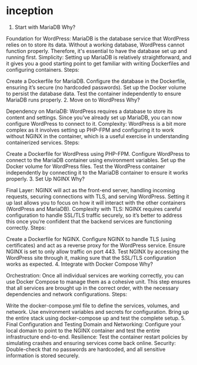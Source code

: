 # inception

1. Start with MariaDB
Why?

Foundation for WordPress: MariaDB is the database service that WordPress relies on to store its data. Without a working database, WordPress cannot function properly. Therefore, it's essential to have the database set up and running first.
Simplicity: Setting up MariaDB is relatively straightforward, and it gives you a good starting point to get familiar with writing Dockerfiles and configuring containers.
Steps:

Create a Dockerfile for MariaDB.
Configure the database in the Dockerfile, ensuring it’s secure (no hardcoded passwords).
Set up the Docker volume to persist the database data.
Test the container independently to ensure MariaDB runs properly.
2. Move on to WordPress
Why?

Dependency on MariaDB: WordPress requires a database to store its content and settings. Since you’ve already set up MariaDB, you can now configure WordPress to connect to it.
Complexity: WordPress is a bit more complex as it involves setting up PHP-FPM and configuring it to work without NGINX in the container, which is a useful exercise in understanding containerized services.
Steps:

Create a Dockerfile for WordPress using PHP-FPM.
Configure WordPress to connect to the MariaDB container using environment variables.
Set up the Docker volume for WordPress files.
Test the WordPress container independently by connecting it to the MariaDB container to ensure it works properly.
3. Set Up NGINX
Why?

Final Layer: NGINX will act as the front-end server, handling incoming requests, securing connections with TLS, and serving WordPress. Setting it up last allows you to focus on how it will interact with the other containers (WordPress and MariaDB).
Complexity with TLS: NGINX requires careful configuration to handle SSL/TLS traffic securely, so it’s better to address this once you’re confident that the backend services are functioning correctly.
Steps:

Create a Dockerfile for NGINX.
Configure NGINX to handle TLS (using certificates) and act as a reverse proxy for the WordPress service.
Ensure NGINX is set to only allow traffic on port 443.
Test NGINX by accessing the WordPress site through it, making sure that the SSL/TLS configuration works as expected.
4. Integrate with Docker Compose
Why?

Orchestration: Once all individual services are working correctly, you can use Docker Compose to manage them as a cohesive unit. This step ensures that all services are brought up in the correct order, with the necessary dependencies and network configurations.
Steps:

Write the docker-compose.yml file to define the services, volumes, and network.
Use environment variables and secrets for configuration.
Bring up the entire stack using docker-compose up and test the complete setup.
5. Final Configuration and Testing
Domain and Networking: Configure your local domain to point to the NGINX container and test the entire infrastructure end-to-end.
Resilience: Test the container restart policies by simulating crashes and ensuring services come back online.
Security: Double-check that no passwords are hardcoded, and all sensitive information is stored securely.
